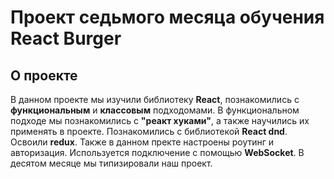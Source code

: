 # Проект седьмого месяца обучения React Burger

## О проекте

В данном проекте мы изучили библиотеку **React**, познакомились с **функциональным** и **классовым** подходомами. В функциональном подходе мы познакомились с **"реакт хуками"**, а также научились их применять в проекте. Познакомились с библиотекой **React dnd**. Освоили **redux**. Также в данном пректе настроены роутинг и авторизация. Используется подключение с помощью **WebSocket**. В десятом месяце мы типизировали наш проект.